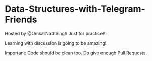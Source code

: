 # Data-Structures-with-Telegram-Friends
Hosted by @OmkarNathSingh
Just for practice!!!

Learning with discussion is going to be amazing!

Important:
Code should be clean too. 
Do give enough Pull Requests.
